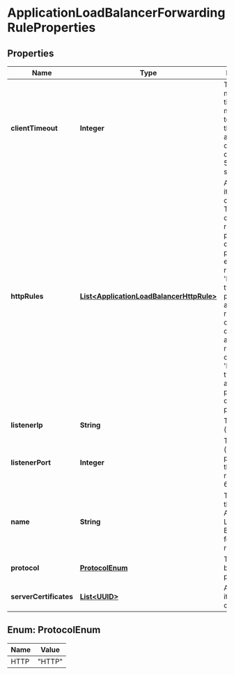 

# ApplicationLoadBalancerForwardingRuleProperties

## Properties

| Name | Type | Description | Notes |
| ------------ | ------------- | ------------- | ------------- |
| **clientTimeout** | **Integer** | The maximum time in milliseconds to wait for the client to acknowledge or send data; default is 50,000 (50 seconds). |  [optional] |
| **httpRules** | [**List&lt;ApplicationLoadBalancerHttpRule&gt;**](ApplicationLoadBalancerHttpRule.md) | An array of items in the collection. The original order of rules is preserved during processing, except that rules of the &#39;FORWARD&#39; type are processed after the rules with other defined actions. The relative order of the &#39;FORWARD&#39; type rules is also preserved during the processing. |  [optional] |
| **listenerIp** | **String** | The listening (inbound) IP. |  |
| **listenerPort** | **Integer** | The listening (inbound) port number; the valid range is 1 to 65535. |  |
| **name** | **String** | The name of the Application Load Balancer forwarding rule. |  |
| **protocol** | [**ProtocolEnum**](#ProtocolEnum) | The balancing protocol. |  |
| **serverCertificates** | [**List&lt;UUID&gt;**](UUID.md) | Array of items in the collection. |  [optional] |



## Enum: ProtocolEnum

| Name | Value |
| ---- | -----
| HTTP | &quot;HTTP&quot; |


